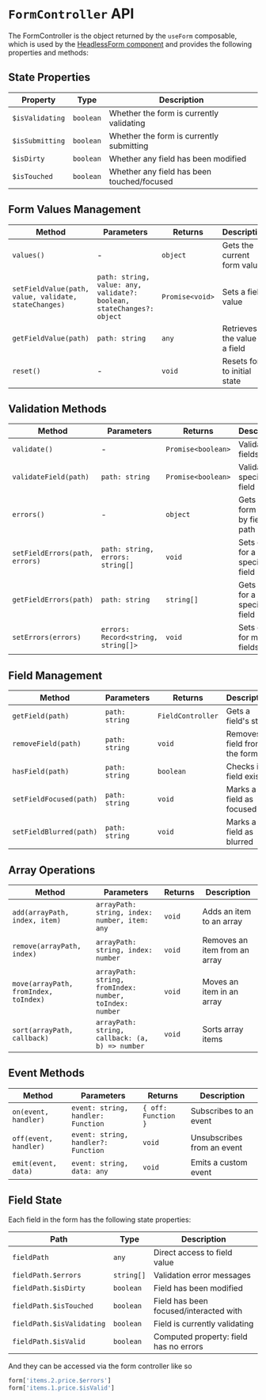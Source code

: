 # `FormController` API

<TabNav :items="[
{ label: 'Usage', link: '/base-components/enforma-form' },
{ label: 'API', link: '/base-components/enforma-form_api' },
{ label: 'FormController API', link: '/base-components/enforma-form-controller_api' },
]" />

The FormController is the object returned by the `useForm` composable, which is used by the [HeadlessForm component](/headless/form.md) and provides the following properties and methods:

## State Properties

| Property | Type | Description |
|----------|------|-------------|
| `$isValidating` | `boolean` | Whether the form is currently validating |
| `$isSubmitting` | `boolean` | Whether the form is currently submitting |
| `$isDirty` | `boolean` | Whether any field has been modified |
| `$isTouched` | `boolean` | Whether any field has been touched/focused |

## Form Values Management

| Method | Parameters | Returns | Description |
|--------|------------|---------|-------------|
| `values()` | - | `object` | Gets the current form values |
| `setFieldValue(path, value, validate, stateChanges)` | `path: string, value: any, validate?: boolean, stateChanges?: object` | `Promise<void>` | Sets a field value |
| `getFieldValue(path)` | `path: string` | `any` | Retrieves the value of a field |
| `reset()` | - | `void` | Resets form to initial state |

## Validation Methods

| Method | Parameters | Returns | Description |
|--------|------------|---------|-------------|
| `validate()` | - | `Promise<boolean>` | Validates all fields |
| `validateField(path)` | `path: string` | `Promise<boolean>` | Validates a specific field |
| `errors()` | - | `object` | Gets all form errors by field path |
| `setFieldErrors(path, errors)` | `path: string, errors: string[]` | `void` | Sets errors for a specific field |
| `getFieldErrors(path)` | `path: string` | `string[]` | Gets errors for a specific field |
| `setErrors(errors)` | `errors: Record<string, string[]>` | `void` | Sets errors for multiple fields |

## Field Management

| Method | Parameters | Returns | Description |
|--------|------------|---------|-------------|
| `getField(path)` | `path: string` | `FieldController` | Gets a field's state |
| `removeField(path)` | `path: string` | `void` | Removes a field from the form |
| `hasField(path)` | `path: string` | `boolean` | Checks if a field exists |
| `setFieldFocused(path)` | `path: string` | `void` | Marks a field as focused |
| `setFieldBlurred(path)` | `path: string` | `void` | Marks a field as blurred |

## Array Operations

| Method | Parameters | Returns | Description |
|--------|------------|---------|-------------|
| `add(arrayPath, index, item)` | `arrayPath: string, index: number, item: any` | `void` | Adds an item to an array |
| `remove(arrayPath, index)` | `arrayPath: string, index: number` | `void` | Removes an item from an array |
| `move(arrayPath, fromIndex, toIndex)` | `arrayPath: string, fromIndex: number, toIndex: number` | `void` | Moves an item in an array |
| `sort(arrayPath, callback)` | `arrayPath: string, callback: (a, b) => number` | `void` | Sorts array items |

## Event Methods

| Method | Parameters | Returns | Description |
|--------|------------|---------|-------------|
| `on(event, handler)` | `event: string, handler: Function` | `{ off: Function }` | Subscribes to an event |
| `off(event, handler)` | `event: string, handler?: Function` | `void` | Unsubscribes from an event |
| `emit(event, data)` | `event: string, data: any` | `void` | Emits a custom event |

## Field State

Each field in the form has the following state properties:

| Path | Type | Description |
|------|------|-------------|
| `fieldPath` | `any` | Direct access to field value |
| `fieldPath.$errors` | `string[]` | Validation error messages |
| `fieldPath.$isDirty` | `boolean` | Field has been modified |
| `fieldPath.$isTouched` | `boolean` | Field has been focused/interacted with |
| `fieldPath.$isValidating` | `boolean` | Field is currently validating |
| `fieldPath.$isValid` | `boolean` | Computed property: field has no errors |

And they can be accessed via the form controller like so

```js
form['items.2.price.$errors']
form['items.1.price.$isValid']
```